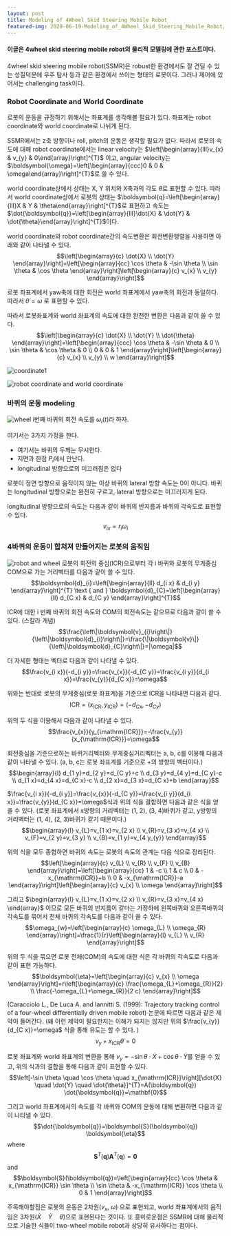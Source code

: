 ```yaml
---
layout: post
title: Modeling of 4Wheel Skid Steering Mobile Robot
featured-img: 2020-06-19-Modeling_of_4Wheel_Skid_Steering_Mobile_Robot/capture2
---
```


#### 이글은 4wheel skid steering mobile robot의 물리적 모델링에 관한 포스트이다.

4wheel skid steering mobile robot(SSMR)은 robust한 환경에서도 잘 견딜 수 있는 성질덕분에 우주 탐사 등과 같은 환경에서 쓰이는 형태의 로봇이다. 그러나 제어에 있어서는 challenging task이다. 

### Robot Coordinate and World Coordinate
로봇의 운동을 규정하기 위해서는 좌표계를 생각해볼 필요가 있다. 좌표계는 robot coordinate와 world coordinate로 나뉘게 된다.

SSMR에서는 z축 방향이나 roll, pitch의 운동은 생각할 필요가 없다. 따라서 로봇의 속도에 대해 robot coordinate에서는 linear velocity는 $\left[\begin{array}{lll}v_{x} & v_{y} & 0\end{array}\right]^{T}$ 이고, angular velocity는 $\boldsymbol{\omega}=\left[\begin{array}{ccc}0 & 0 & \omega\end{array}\right]^{T}$로 쓸 수 있다. 

world coordinate상에서 상태는 X, Y 위치와 X축과의 각도 $\theta$로 표현할 수 있다.  따라서 world coordinate상에서 로봇의 상태는 $\boldsymbol{q}=\left[\begin{array}{lll}X & Y & \theta\end{array}\right]^{T}$로 표현하고 속도는 $\dot{\boldsymbol{q}}=\left[\begin{array}{lll}\dot{X} & \dot{Y} & \dot{\theta}\end{array}\right]^{T}$이다. 

world coordinate와 robot coordinate간의 속도변환은 회전변환행렬을 사용하면 아래와 같이 나타낼 수 있다. 
$$\left[\begin{array}{c}
\dot{X} \\
\dot{Y}
\end{array}\right]=\left[\begin{array}{cc}
\cos \theta & -\sin \theta \\
\sin \theta & \cos \theta
\end{array}\right]\left[\begin{array}{c}
v_{x} \\
v_{y}
\end{array}\right]$$

로봇 좌표계에서 yaw축에 대한 회전은 world 좌표계에서 yaw축의 회전과 동일하다. 따라서  $\dot{\theta}=\omega$ 로 표현할 수 있다.

따라서 로봇좌표계와 world 좌표계의 속도에 대한 완전한 변환은 다음과 같이 쓸 수 있다. 
$$\left[\begin{array}{c}
\dot{X} \\
\dot{Y} \\
\dot{\theta}
\end{array}\right]=\left[\begin{array}{ccc}
\cos \theta & -\sin \theta & 0 \\
\sin \theta & \cos \theta & 0 \\
0 & 0 & 1
\end{array}\right]\left[\begin{array}{c}
v_{x} \\
v_{y} \\
w
\end{array}\right]$$

![coordinate1](https://github.com/SUNGBEOMCHOI/SungBeomChoi.github.io/blob/master/assets/img/posts/2020-06-19-Modeling_of_4Wheel_Skid_Steering_Mobile_Robot/capture1.jpg?raw=true) 


![robot coordinate and world coordinate](https://github.com/SUNGBEOMCHOI/SungBeomChoi.github.io/blob/master/assets/img/posts/2020-06-19-Modeling_of_4Wheel_Skid_Steering_Mobile_Robot/capture2.jpg?raw=true)

### 바퀴의 운동 modeling
![wheel](https://github.com/SUNGBEOMCHOI/SungBeomChoi.github.io/blob/master/assets/img/posts/2020-06-19-Modeling_of_4Wheel_Skid_Steering_Mobile_Robot/capture3.jpg?raw=true)
i번째 바퀴의 회전 속도를 $\omega_{i}(t)$라 하자. 

여기서는 3가지 가정을 한다.
 - 여기서는 바퀴의 두께는 무시한다.
 - 지면과 한점 $P_{i}$에서 만난다.
 - longitudinal 방향으로의 미끄러짐은 없다

로봇이 정면 방향으로 움직이지 않는 이상 바퀴의 lateral 방향 속도는 0이 아니다. 바퀴는 longitudinal 방향으로는 완전히 구르고, lateral 방향으로는 미끄러지게 된다. 

longitudinal 방향으로의 속도는 다음과 같이 바퀴의 반지름과 바퀴의 각속도로 표현할 수 있다.
$$v_{i x}=r_{i} \omega_{i}$$

### 4바퀴의 운동이 합쳐져 만들어지는 로봇의 움직임
![robot and wheel](https://github.com/SUNGBEOMCHOI/SungBeomChoi.github.io/blob/master/assets/img/posts/2020-06-19-Modeling_of_4Wheel_Skid_Steering_Mobile_Robot/capture4.jpg?raw=true)
로봇의 회전의 중심(ICR)으로부터 각 i 바퀴와 로봇의 무게중심 COM으로 가는 거리벡터를 다음과 같이 쓸 수 있다.
$$\boldsymbol{d}_{i}=\left[\begin{array}{ll}
d_{i x} & d_{i y}
\end{array}\right]^{T} \text { and } \boldsymbol{d}_{C}=\left[\begin{array}{ll}
d_{C x} & d_{C y}
\end{array}\right]^{T}$$

ICR에 대한 i 번째 바퀴의 회전 속도와 COM의 회전속도는 같으므로 다음과 같이 쓸 수 있다. (스칼라 개념)
$$\frac{\left\|\boldsymbol{v}_{i}\right\|}{\left\|\boldsymbol{d}_{i}\right\|}=\frac{\|\boldsymbol{v}\|}{\left\|\boldsymbol{d}_{C}\right\|}=|\omega|$$

더 자세한 형태는 벡터로 다음과 같이 나타낼 수 있다.
$$\frac{v_{i x}}{-d_{i y}}=\frac{v_{x}}{-d_{C y}}=\frac{v_{i y}}{d_{i x}}=\frac{v_{y}}{d_{C x}}=\omega$$

위와는 반대로 로봇의 무게중심(로봇 좌표계)을 기준으로 ICR을 나타내면 다음과 같다.
$$\mathrm{ICR}=\left(x_{\mathrm{ICR}}, y_{\mathrm{ICR}}\right)=\left(-d_{C x},-d_{C y}\right)$$

위의 두 식을 이용해서 다음과 같이 나타낼 수 있다. 
$$\frac{v_{x}}{y_{\mathrm{ICR}}}=-\frac{v_{y}}{x_{\mathrm{ICR}}}=\omega$$

회전중심을 기준으로하는 바퀴거리벡터와 무게중심거리벡터는 a, b, c를 이용해 다음과 같이 나타낼 수 있다. (a, b, c는 로봇 좌표계를 기준으로 +의 방향의 벡터이다.)
$$\begin{array}{l}
d_{1 y}=d_{2 y}=d_{C y}+c \\
d_{3 y}=d_{4 y}=d_{C y}-c \\
d_{1 x}=d_{4 x}=d_{C x}-c \\
d_{2 x}=d_{3 x}=d_{C x}+b
\end{array}$$

$\frac{v_{i x}}{-d_{i y}}=\frac{v_{x}}{-d_{C y}}=\frac{v_{i y}}{d_{i x}}=\frac{v_{y}}{d_{C x}}=\omega$식과 위의 식을 결합하면 다음과 같은 식을 얻을 수 있다. (로봇 좌표계에서 x방향의 거리벡터는 (1, 2), (3, 4)바퀴가 같고, y방향의 거리벡터는 (1, 4), (2, 3)바퀴가 같기 때문이다.)
$$\begin{array}{l}
v_{L}=v_{1 x}=v_{2 x} \\
v_{R}=v_{3 x}=v_{4 x} \\
v_{F}=v_{2 y}=v_{3 y} \\
v_{B}=v_{1 y}=v_{4 y_{y}}
\end{array}$$

위의 식을 모두 종합하면 바퀴의 속도는 로봇의 속도의 관계는 다음 식으로 정리된다.
$$\left[\begin{array}{c}
v_{L} \\
v_{R} \\
v_{F} \\
v_{B}
\end{array}\right]=\left[\begin{array}{cc}
1 & -c \\
1 & c \\
0 & -x_{\mathrm{ICR}}+b \\
0 & -x_{\mathrm{ICR}}-a
\end{array}\right]\left[\begin{array}{c}
v_{x} \\
\omega
\end{array}\right]$$

그리고 $\begin{array}{l}
v_{L}=v_{1 x}=v_{2 x} \\
v_{R}=v_{3 x}=v_{4 x}
\end{array}$ 이므로 모든 바퀴의 반지름이 같다는 가정하에 왼쪽바퀴와 오른쪽바퀴의 각속도를 묶어서 전체 바퀴의 각속도를 다음과 같이 쓸 수 있다.
$$\omega_{w}=\left[\begin{array}{c}
\omega_{L} \\
\omega_{R}
\end{array}\right]=\frac{1}{r}\left[\begin{array}{l}
v_{L} \\
v_{R}
\end{array}\right]$$

위의 두 식을 묶으면 로봇 전체(COM)의 속도에 대한 식은 각 바퀴의 각속도로 다음과 같이 표현 가능하다.
$$\boldsymbol{\eta}=\left[\begin{array}{c}
v_{x} \\
\omega
\end{array}\right]=r\left[\begin{array}{c}
\frac{\omega_{L}+\omega_{R}}{2} \\
\frac{-\omega_{L}+\omega_{R}}{2 c}
\end{array}\right]$$

(Caracciolo L., De Luca A. and Iannitti S. (1999): Trajectory tracking control of a four-wheel differentially driven mobile robot) 논문에 따르면 다음과 같은 제약이 들어간다. (왜 이런 제약이 필요한지는 이해가 되지는 않지만 위의 $\frac{v_{y}}{d_{C x}}=\omega$ 식을 통해 유도는 할 수 있다. )
$$v_{y}+x_{\mathrm{ICR}} \dot{\theta}=0$$

로봇 좌표계와 world 좌표계의 변환을 통해 $v_{y}=-\sin \theta \cdot \dot{X}+\cos \theta \cdot \dot{Y}$를 얻을 수 있고, 위의 식과의 결합을 통해 다음과 같이 표현할 수 있다.
$$\left[-\sin \theta \quad \cos \theta \quad x_{\mathrm{ICR}}\right][\dot{X} \quad \dot{Y} \quad \dot{\theta}]^{T}=A(\boldsymbol{q}) \dot{\boldsymbol{q}}=\mathbf{0}$$

그리고 world 좌표계에서의 속도를 각 바퀴와 COM의 운동에 대해 변환하면 다음과 같이 나타낼 수 있다.
$$\dot{\boldsymbol{q}}=\boldsymbol{S}(\boldsymbol{q}) \boldsymbol{\eta}$$
where 
$$\boldsymbol{S}^{T}(\boldsymbol{q}) \boldsymbol{A}^{T}(\boldsymbol{q})=\mathbf{0}$$
and
$$\boldsymbol{S}(\boldsymbol{q})=\left[\begin{array}{cc}
\cos \theta & x_{\mathrm{ICR}} \sin \theta \\
\sin \theta & -x_{\mathrm{ICR}} \cos \theta \\
0 & 1
\end{array}\right]$$

주목해야할점은 로봇의 운동은 2차원($v_{x}$, $\omega$) 으로 표현되고, world 좌표계에서의 움직임은 3차원($\dot{X} \quad \dot{Y} \quad \dot{\theta}$)으로 표현된다는 것이다. 또 흥미로운점은 SSMR에 대해 물리적으로 기술한 식들이 two-wheel mobile robot과 상당히 유사하다는 점이다.
